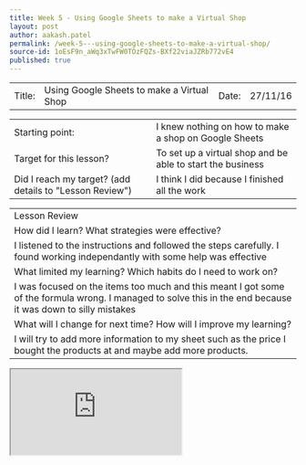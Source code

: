 ```yaml
---
title: Week 5 - Using Google Sheets to make a Virtual Shop
layout: post
author: aakash.patel
permalink: /week-5---using-google-sheets-to-make-a-virtual-shop/
source-id: 1oEsF9n_aWq3xTwFW0TOzFQZs-BXf22viaJZRb772vE4
published: true
---
```

<table>
  <tr>
    <td>Title:  </td>
    <td>Using Google Sheets to make a Virtual Shop</td>
    <td> Date:  </td>
    <td>27/11/16</td>
  </tr>
</table>


<table>
  <tr>
    <td>Starting point:</td>
    <td>I knew nothing on how to make a shop on Google Sheets</td>
  </tr>
  <tr>
    <td>Target for this lesson?</td>
    <td>To set up a virtual shop and be able to start the business</td>
  </tr>
  <tr>
    <td>Did I reach my target? 
(add details to "Lesson Review")</td>
    <td>I think I did because I finished all the work</td>
  </tr>
</table>


<table>
  <tr>
    <td>Lesson Review</td>
  </tr>
  <tr>
    <td>How did I learn? What strategies were effective? </td>
  </tr>
  <tr>
    <td>I listened to the instructions and followed the steps carefully. I found working independantly with some help was effective</td>
  </tr>
  <tr>
    <td>What limited my learning? Which habits do I need to work on? </td>
  </tr>
  <tr>
    <td>I was focused on the items too much and this meant I got some of the formula wrong. I managed to solve this in the end because it was down to silly mistakes
</td>
  </tr>
  <tr>
    <td>What will I change for next time? How will I improve my learning?</td>
  </tr>
  <tr>
    <td>I will try to add more information to my sheet such as the price I bought the products at and maybe add more products.</td>
  </tr>
</table>
<iframe src="https://docs.google.com/spreadsheets/d/1KzTJ3PqEcjm58pglieebtXlpaXXgBhy3SLRAday8Wi0/edit#gid=0"></iframe>

